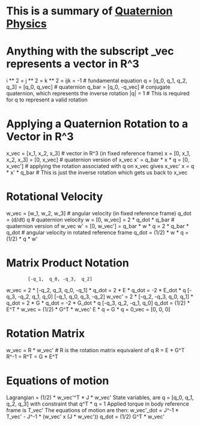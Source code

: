 # This is a summary of [Quaternion Physics](https://drive.google.com/drive/u/0/folders/17gSp4kRvZm3iN--os-r2-ta-e2jYMD2U)
# Anything with the subscript _vec represents a vector in R^3
i ** 2 = j ** 2 = k ** 2 = ijk = -1  # fundamental equation
q = [q_0, q_1, q_2, q_3] = [q_0, q_vec]  # quaternion
q_bar = [q_0, -q_vec]  # conjugate quaternion, which represents the inverse rotation
|q| = 1  # This is required for q to represent a valid rotation

# Applying a Quaternion Rotation to a Vector in R^3
x_vec = [x_1, x_2, x_3]  # vector in R^3 (in fixed reference frame)
x = [0, x_1, x_2, x_3] = [0, x_vec]  # quaternion version of x_vec
x' = q_bar * x * q = [0, x_vec']  # applying the rotation associated with q on x_vec gives x_vec'
x = q * x' * q_bar  # This is just the inverse rotation which gets us back to x_vec

# Rotational Velocity
w_vec = [w_1, w_2, w_3]  # angular velocity (in fixed reference frame)
q_dot = (d/dt) q  # quaternion velocity
w = [0, w_vec] = 2 * q_dot * q_bar  # quaternion version of w_vec
w' = [0, w_vec'] = q_bar * w * q = 2 * q_bar * q_dot  # angular velocity in rotated reference frame
q_dot = (1/2) * w * q = (1/2) * q * w'

# Matrix Product Notation
            [-q_1,  q_0, -q_3,  q_2]
w_vec = 2 * [-q_2,  q_3,  q_0, -q_1] * q_dot = 2 * E * q_dot = -2 * E_dot * q 
            [-q_3, -q_2,  q_1,  q_0]
             [-q_1,  q_0,  q_3, -q_2]
w_vec' = 2 * [-q_2, -q_3,  q_0,  q_1] * q_dot = 2 * G * q_dot = -2 * G_dot * q
             [-q_3,  q_2, -q_1,  q_0]
q_dot = (1/2) * E^T * w_vec = (1/2) * G^T * w_vec'
E * q = G * q = 0_vec = [0, 0, 0]

# Rotation Matrix
w_vec = R * w_vec'  # R is the rotation matrix equivalent of q
R = E * G^T
R^-1 = R^T = G * E^T

# Equations of motion
Lagrangian = (1/2) * w_vec'^T * J * w_vec'
State variables, are q = [q_0, q_1, q_2, q_3] with constraint that q^T * q = 1
Applied torque in body reference frame is T_vec'
The equations of motion are then:
w_vec'_dot = J^-1 * T_vec' - J^-1 * (w_vec' x (J * w_vec'))
q_dot = (1/2) G^T * w_vec'
